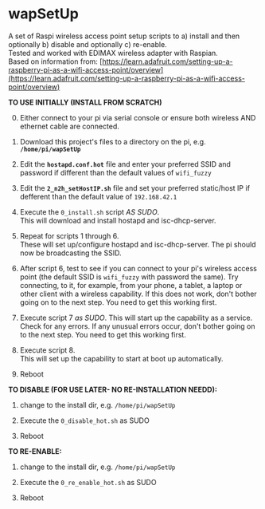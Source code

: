 # wapSetUp
A set of Raspi wireless access point setup scripts to a) install and then optionally b) disable and optionally c) re-enable.  
Tested and worked with EDIMAX wireless adapter with Raspian.  
Based on information from:
[https://learn.adafruit.com/setting-up-a-raspberry-pi-as-a-wifi-access-point/overview](https://learn.adafruit.com/setting-up-a-raspberry-pi-as-a-wifi-access-point/overview)  

__TO USE INITIALLY (INSTALL FROM SCRATCH)__

0) Either connect to your pi via serial console or ensure both wireless AND
ethernet cable are connected.

1) Download this project's files to a directory on the pi, e.g. __`/home/pi/wapSetUp`__

2) Edit the __`hostapd.conf.hot`__ file and enter your preferred SSID and password
if different than the default values of `wifi_fuzzy`

3) Edit the __`2_n2h_setHostIP.sh`__ file and set your preferred static/host
IP if defferent than the default value of `192.168.42.1`

4) Execute the `0_install.sh` script *AS SUDO*.  
This will download and install hostapd and isc-dhcp-server.

5) Repeat for scripts 1 through 6.  
These will set up/configure hostapd and isc-dhcp-server.
The pi should now be broadcasting the SSID.

6) After script 6, test to see if you can connect to your pi's wireless access point
(the default SSID is `wifi_fuzzy` with password the same).  Try connecting, to it, for 
example, from your phone, a tablet, a laptop or other client with a wireless capability.
If this does not work, don't bother going on to the next step.  You need to get this
working first.

7) Execute script 7 *as SUDO*.  This will start up the capability as a service. Check 
for any errors. If any unusual errors occur, don't bother going on to the next step. You
need to get this working first.

8) Execute script 8.  
This will set up the capability to start at boot up automatically.

9) Reboot

__TO DISABLE (FOR USE LATER- NO RE-INSTALLATION NEEDD):__

1) change to the install dir, e.g. `/home/pi/wapSetUp`

2) Execute the `0_disable_hot.sh` as SUDO

3) Reboot

__TO RE-ENABLE:__

1) change to the install dir, e.g. `/home/pi/wapSetUp`

2) Execute the `0_re_enable_hot.sh` as SUDO

3) Reboot
